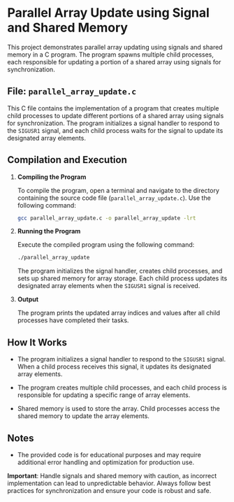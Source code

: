 # Parallel Array Update using Signal and Shared Memory

This project demonstrates parallel array updating using signals and shared memory in a C program. The program spawns multiple child processes, each responsible for updating a portion of a shared array using signals for synchronization.

## File: `parallel_array_update.c`

This C file contains the implementation of a program that creates multiple child processes to update different portions of a shared array using signals for synchronization. The program initializes a signal handler to respond to the `SIGUSR1` signal, and each child process waits for the signal to update its designated array elements.

## Compilation and Execution

1. **Compiling the Program**

    To compile the program, open a terminal and navigate to the directory containing the source code file (`parallel_array_update.c`). Use the following command:

    ```bash
    gcc parallel_array_update.c -o parallel_array_update -lrt
    ```

2. **Running the Program**

    Execute the compiled program using the following command:

    ```bash
    ./parallel_array_update
    ```

    The program initializes the signal handler, creates child processes, and sets up shared memory for array storage. Each child process updates its designated array elements when the `SIGUSR1` signal is received.

3. **Output**

    The program prints the updated array indices and values after all child processes have completed their tasks.

## How It Works

- The program initializes a signal handler to respond to the `SIGUSR1` signal. When a child process receives this signal, it updates its designated array elements.

- The program creates multiple child processes, and each child process is responsible for updating a specific range of array elements.

- Shared memory is used to store the array. Child processes access the shared memory to update the array elements.

## Notes

- The provided code is for educational purposes and may require additional error handling and optimization for production use.

**Important**: Handle signals and shared memory with caution, as incorrect implementation can lead to unpredictable behavior. Always follow best practices for synchronization and ensure your code is robust and safe.
